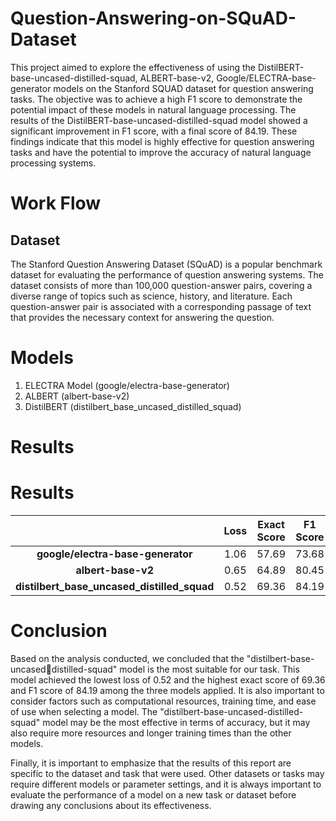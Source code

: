 # Question-Answering-on-SQuAD-Dataset
This project aimed to explore the effectiveness of using the DistilBERT-base-uncased-distilled-squad, ALBERT-base-v2, Google/ELECTRA-base-generator models on the Stanford SQUAD dataset for question answering tasks. The objective was to achieve a high F1 score to demonstrate the potential impact of these models in natural language processing. The results of the DistilBERT-base-uncased-distilled-squad model showed a significant improvement in F1 score, with a final score of 84.19. These findings indicate that this model is highly effective for question answering tasks and have the potential to improve the accuracy of natural language processing systems.

# Work Flow

## Dataset
The Stanford Question Answering Dataset (SQuAD) is a popular benchmark dataset for evaluating the performance of question answering systems. The dataset consists of more than 100,000 question-answer pairs, covering a diverse range of topics such as science, history, and literature. Each question-answer pair is associated with a corresponding passage of text that provides the necessary context for answering the question.

# Models
1. ELECTRA Model (google/electra-base-generator)
2. ALBERT (albert-base-v2)
3. DistilBERT (distilbert_base_uncased_distilled_squad)

# Results
# Results
|                                             | Loss | Exact Score | F1 Score |
| :------------------------------------------:| :---:| :----------:| :-------:|
|      **google/electra-base-generator**      | 1.06 |    57.69    |   73.68  |
|              **albert-base-v2**             | 0.65 |    64.89    |   80.45  |
| **distilbert_base_uncased_distilled_squad** | 0.52 |    69.36    |   84.19  |

# Conclusion
Based on the analysis conducted, we concluded that the "distilbert-base-uncaseddistilled-squad" model is the most suitable for our task. This model achieved the lowest loss of 0.52 and the highest exact score of 69.36 and F1 score of 84.19 among the three models applied. It is also important to consider factors such as computational resources, training time, and ease of use when selecting a model. The "distilbert-base-uncased-distilled-squad" model may be the most effective in terms of accuracy, but it may also require more resources and longer training times than the other models.

Finally, it is important to emphasize that the results of this report are specific to the dataset and task that were used. Other datasets or tasks may require different models or parameter settings, and it is always important to evaluate the performance of a model on a new task or dataset before drawing any conclusions about its effectiveness.

